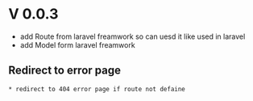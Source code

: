 # V 0.0.3

* add Route from laravel freamwork so can uesd it like used in laravel
* add Model form laravel freamwork

## Redirect to error page

    * redirect to 404 error page if route not defaine